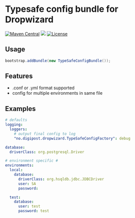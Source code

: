 # Typesafe config bundle for Dropwizard

[![Maven Central](https://maven-badges.herokuapp.com/maven-central/no.digipost/typesafe-config-bundle/badge.svg)](https://maven-badges.herokuapp.com/maven-central/no.digipost/typesafe-config-bundle)
![](https://github.com/digipost/typesafe-config-bundle/workflows/Build%20snapshot/badge.svg)
[![License](https://img.shields.io/badge/license-Apache%202-blue)](https://github.com/digipost/typesafe-config-bundle/blob/master/LICENCE)

## Usage
```java
bootstrap.addBundle(new TypeSafeConfigBundle());
```

## Features

* .conf or .yml format supported
* config for multiple environments in same file

## Examples

```yml
# defaults
logging:
  loggers:
    # output final config to log
    "no.digipost.dropwizard.TypeSafeConfigFactory": debug

database:
  driverClass: org.postgresql.Driver

# environment specific #
environments:
  local:
    database:
      driverClass: org.hsqldb.jdbc.JDBCDriver
      user: SA
      password:

  test:
    database:
      user: test
      password: test
```
